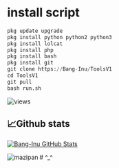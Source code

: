 # install script
```python
pkg update upgrade
pkg install python python2 python3
pkg install lolcat
pkg install php
pkg install bash
pkg install git
git clone https://Bang-Inu/ToolsV1
cd ToolsV1
git pull
bash run.sh
```

<img src="https://komarev.com/ghpvc/?username=Bang-Inu&label=Views&color=green&style=plastic" alt="views">
<h2>📈Github stats</h2>
<a href="https://github.com/Bang-Inu">
  <img align="center" src="https://github-readme-stats.vercel.app/api?username=Bang-Inu&count_private=true&show_icons=true&hide_border=false&custom_title=Bang-Inu%20Github%20Stats&include_all_commits=true&hide=issues&theme=tokyonight" alt="Bang-Inu GitHub Stats" />
</a>
<br>
<p><img align="left" src="https://github-readme-stats.vercel.app/api/top-langs?username=Bang-Inu&show_icons=true&locale=en&layout=compact&theme=nightowl" alt="mazipan" /></p>
# ^_^

